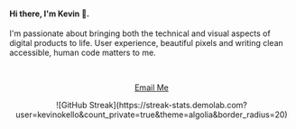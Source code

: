 <h4 align="left">Hi there, I'm Kevin 👋.</h4>
<p>I'm passionate about bringing both the technical and visual aspects of digital products to life. User experience, beautiful pixels and writing clean accessible, human code matters to me.
</p>
<br>
<div align="center">

[Email Me](mailto:kevdevcodes@gmail.com)
</div>

<div class="stats" align="center">
![GitHub Streak](https://streak-stats.demolab.com?user=kevinokello&count_private=true&theme=algolia&border_radius=20)
</div>
<br>
<br>

